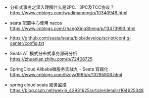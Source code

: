 * 分布式事务之深入理解什么是2PC、3PC及TCC协议？ https://www.cnblogs.com/wudimanong/p/10340948.html

* seata 配置中心使用 nacos  https://www.cnblogs.com/zhangXingSheng/p/13473993.html

* https://github.com/seata/seata/blob/develop/script/config-center/config.txt

* Seata AT 模式分布式事务源码分析 https://zhuanlan.zhihu.com/p/72408725

* SpringCloud Alibaba微服务实战九 - Seata 容器化 https://www.cnblogs.com/hzcya1995/p/13295908.html

* spring cloud seata 服务监控 https://blog.csdn.net/weixin_43931625/article/details/104625348